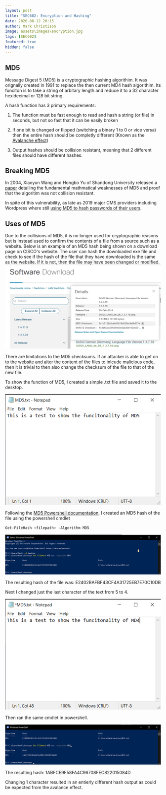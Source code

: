 ```yaml
---
layout: post
title: "SEC602: Encryption and Hashing"
date: 2020-08-12 20:15
author: Mark Christison
image: assets\images\encryption.jpg
tags: [SEC602]
featured: true
hidden: false
---
```


## MD5

Message Digest 5 (MD5) is a cryptographic hashing algorithim. It was orignally created in 1991 to replace the then current MD4 hash algorithim. Its funciton is to take a string of arbitary length and reduce it to a 32 character hexidecimal or 128 bit string.

A hash function has 3 primary requirements:

1. The function must be fast enough to read and hash a string (or file) in seconds, but not so fast that it can be easily broken

2. If one bit is changed or flipped (switching a binary 1 to 0 or vice versa) then the entire hash should be completly different (Known as the [Avalanche effect](https://tabroot.com/avalanche-effect/))

3. Output hashes should be collision resistant, meaning that 2 different files should have different hashes.

## Breaking MD5

In 2004, Xiaoyun Wang and Hongbo Yu of Shandong University released a [paper](http://merlot.usc.edu/csac-f06/papers/Wang05a.pdf) detailing the fundamental mathmatical weaknesses of MD5 and proof that the algoritim was not collision resistant.

In spite of this vulnerability, as late as 2019 major CMS providers including Wordpress where still [using MD5 to hash passwords of their users](https://www.zdnet.com/article/a-quarter-of-major-cmss-use-outdated-md5-as-the-default-password-hashing-scheme/).

## Uses of MD5

Due to the collisions of MD5, it is no longer used for cryptographic reasons but is instead used to confirm the contents of a file from a source such as a website. Below is an example of an MD5 hash being shown on a download page on CISCO's website. The user can hash the downloaded exe file and check to see if the hash of the file that they have downloaded is the same as the website. If it is not, then the file may have been changed or modified.
![MD5 Cisco](/assets/images/md5-5.png)

There are limitations to the MD5 checksums. If an attacker is able to get on to the website and alter the content of the files to inlcude malicious code, then it is trivial to then also change the checksum of the file to that of the new file.

To show the function of MD5, I created a simple .txt file and saved it to the desktop.

![MD5](/assets/images/md5-2.png)

Following the [MD5 Powershell documentation](https://docs.microsoft.com/en-us/powershell/module/microsoft.powershell.utility/get-filehash?view=powershell-7), I created an MD5 hash of the file using the powershell cmdlet

```powershell
Get-FileHash <filepath> -Algorithm MD5
```

![MD5](/assets/images/md5-1.png)

The resulting hash of the file was: E2402BAFBF43CF4A31725EB7E70C10DB

Next I changed just the last character of the text from 5 to 4.

![MD5](/assets/images/md5-3.png)

Then ran the same cmdlet in powershell.

![MD5](/assets/images/md5-4.png)

The resulting hash: 1ABFCE9F58FA4C96708FEC822015084D

Changing 1 character resulted in an entierly different hash output as could be expected from the avalance effect.
